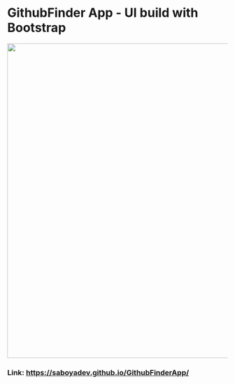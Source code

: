 # GithubFinder App - UI build with Bootstrap

<img src="https://saboya-dev-github.s3.amazonaws.com/Screen+Shot+2020-11-10+at+5.09.10+PM.png" width=720px/>

### Link: https://saboyadev.github.io/GithubFinderApp/
